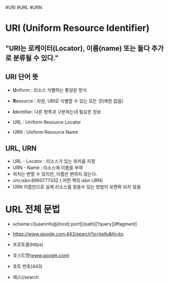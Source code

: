 
#URI #URL #URN
# URI (Uniform Resource Identifier)

## "URI는 로케이터(Locator), 이름(name) 또는 둘다 추가로 분류될 수 있다."

## URI 단어 뜻 
 - **U**niform : 리소스 식별하는 통일된 방식
 - **R**esource : 자원, URI로 식별할  수 있는 모든 것(제한 없음)
 - **I**dentifier: 다른 항목과 구분하는데 필요한 정보

- URL : Uniform Resource Locator
- URN : Uniform Resource Name 

## URL, URN 
- URL - Locator  : 리소스가 있는 위치를 지정
- URN - Name : 리소스에 이름을 부여
- 위치는 변할 수 있지만, 이름은 변하지 않는다. 
- urn:isbn:8960777332 ( 어떤 책의 isbn URN)
- URN 이름만으로 실제 리소스를 찾을수 있는 방법이 보편화 되지 않음 

# URL 전체 문법 

- scheme://[userinfo@]host[:port][/path][?query][#fagment]
- https://www.google.com:443/search?q=hello&hl=ko

- 프로토콜(https)
- 호스트명(www.google.com)
- 포트 번호(443)
- 패스(/search